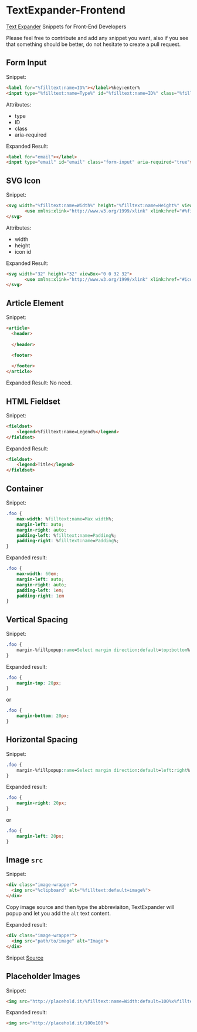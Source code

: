 # TextExpander-Frontend
[Text Expander](https://textexpander.com) Snippets for Front-End Developers

Please feel free to contribute and add any snippet you want, also if you see that something should be better, do not hesitate to create a pull request.

## Form Input

Snippet:

```html
<label for="%filltext:name=ID%"></label>%key:enter%
<input type="%filltext:name=Type%" id="%filltext:name=ID%" class="%filltext:name=Class%" %fillpart:name=ARIA Required:default=yes%aria-required="true"%fillpartend%>
```

Attributes:
- type
- ID
- class
- aria-required

Expanded Result:

```html
<label for="email"></label>
<input type="email" id="email" class="form-input" aria-required="true"> 
```

## SVG Icon

Snippet:

```html
<svg width="%filltext:name=Width%" height="%filltext:name=Height%" viewBox="0 0 32 32">
       <use xmlns:xlink="http://www.w3.org/1999/xlink" xlink:href="#%filltext:name=Icon ID%"></use>
</svg>
```

Attributes:
- width
- height
- icon id

Expanded Result:

```html
<svg width="32" height="32" viewBox="0 0 32 32">
       <use xmlns:xlink="http://www.w3.org/1999/xlink" xlink:href="#icon-github"></use>
</svg>
```

## Article Element

Snippet:

```html
<article>
  <header>
        
  </header>

  <footer>
        
  </footer>
</article>
```

Expanded Result:
No need.

## HTML Fieldset

Snippet:

```html
<fieldset>
    <legend>%filltext:name=Legend%</legend>
</fieldset>
```

Expanded Result:

```html
<fieldset>
    <legend>Title</legend>
</fieldset>
```

## Container

Snippet:

```css
.foo {
    max-width: %filltext:name=Max width%;
    margin-left: auto;
    margin-right: auto;
    padding-left: %filltext:name=Padding%;
    padding-right: %filltext:name=Padding%;
}
```

Expanded result:

```css
.foo {
    max-width: 60em;
    margin-left: auto;
    margin-right: auto;
    padding-left: 1em;
    padding-right: 1em
}
```

## Vertical Spacing

Snippet:

```css
.foo {
    margin-%fillpopup:name=Select margin direction:default=top:bottom%: %filltext:name=Value%;
}
```

Expanded result:

```css
.foo {
    margin-top: 20px;
}
```

or

```css
.foo {
    margin-bottom: 20px;
}
```

## Horizontal Spacing

Snippet:

```css
.foo {
    margin-%fillpopup:name=Select margin direction:default=left:right%: %filltext:name=Value%;
}
```

Expanded result:

```css
.foo {
    margin-right: 20px;
}
```

or

```css
.foo {
    margin-left: 20px;
}
```

## Image `src`

Snippet:

```html
<div class="image-wrapper">
  <img src="%clipboard" alt="%filltext:default=image%">
</div>
```

Copy image source and then type the abbreviaiton, TextExpander will popup and let you add the `alt` text content.

Expanded result:

```html
<div class="image-wrapper">
  <img src="path/to/image" alt="Image">
</div>
```

Snippet [Source](http://code.tutsplus.com/articles/textexpander-for-web-developers--net-26402)


## Placeholder Images

Snippet:

```html
<img src="http://placehold.it/%filltext:name=Width:default=100%x%filltext:name=Height:default=100%">
```

Expanded result:

```html
<img src="http://placehold.it/100x100">
```

